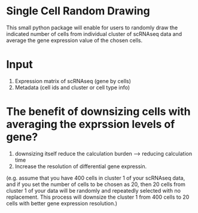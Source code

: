 # Single Cell Random Drawing

This small python package will enable for users to randomly draw the indicated number of cells from individual cluster of scRNAseq data and average the gene expression value of the chosen cells.

# Input
  1. Expression matrix of scRNAseq (gene by cells)
  2. Metadata (cell ids and cluster or cell type info)

# The benefit of downsizing cells with averaging the exprssion levels of gene?
  1. downsizing itself reduce the calculation burden --> reducing calculation time
  2. Increase the resolution of differential gene expressin.

(e.g. assume that you have 400 cells in cluster 1 of your scRNAseq data, and if you set the number of cells to be chosen as 20, then 20 cells from cluster 1 of your data will be randomly and repeatedly selected with no replacement. This process will downsize the cluster 1 from 400 cells to 20 cells with better gene expression resolution.)
